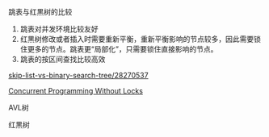 跳表与红黒树的比较

1. 跳表对并发环境比较友好
2. 红黒树修改或者插入时需要重新平衡，重新平衡影响的节点较多，因此需要锁住更多的节点。跳表更“局部化”，只需要锁住直接影响的节点。
3. 跳表的按区间查找比较高效

[skip-list-vs-binary-search-tree/28270537](https://stackoverflow.com/questions/256511/skip-list-vs-binary-search-tree/28270537)

[Concurrent Programming Without Locks](https://www.cl.cam.ac.uk/research/srg/netos/papers/2007-cpwl.pdf)

AVL树

红黒树

